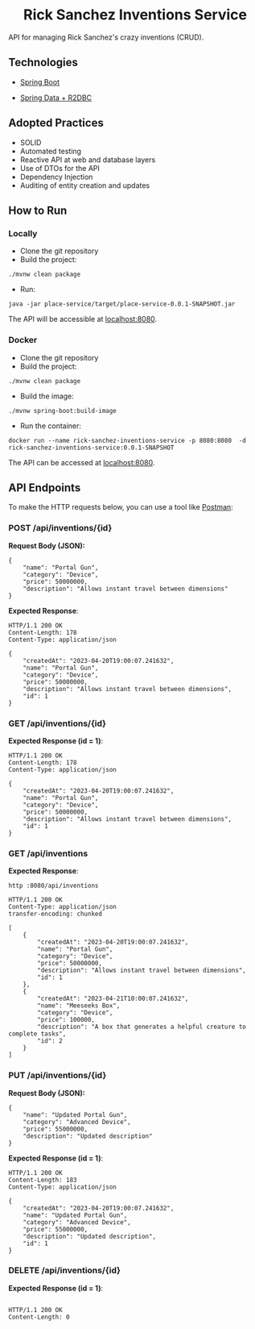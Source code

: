 <h1 align="center">
  Rick Sanchez Inventions Service 
</h1>


API for managing Rick Sanchez's crazy inventions (CRUD).

## Technologies

- [Spring Boot](https://spring.io/projects/spring-boot)

- [Spring Data + R2DBC](https://docs.spring.io/spring-framework/reference/data-access/r2dbc.html)




## Adopted Practices

- SOLID
- Automated testing
- Reactive API at web and database layers
- Use of DTOs for the API
- Dependency Injection
- Auditing of entity creation and updates


## How to Run

### Locally
- Clone the git repository
- Build the project:

```
./mvnw clean package
```
- Run:
```
java -jar place-service/target/place-service-0.0.1-SNAPSHOT.jar
```


The API will be accessible at [localhost:8080](http://localhost:8080).  


### Docker

- Clone the git repository
- Build the project:

```
./mvnw clean package
```
- Build the image:
```
./mvnw spring-boot:build-image
```
- Run the container:
```
docker run --name rick-sanchez-inventions-service -p 8080:8080  -d rick-sanchez-inventions-service:0.0.1-SNAPSHOT
```

The API can be accessed at [localhost:8080](http://localhost:8080).

## API Endpoints

To make the HTTP requests below, you can use a tool like [Postman](https://www.postman.com/):

### POST /api/inventions/{id}
**Request Body (JSON):**
```
{
    "name": "Portal Gun",
    "category": "Device",
    "price": 50000000,
    "description": "Allows instant travel between dimensions"
}

``` 
**Expected Response**:

```
HTTP/1.1 200 OK
Content-Length: 178
Content-Type: application/json

{
    "createdAt": "2023-04-20T19:00:07.241632",
    "name": "Portal Gun",
    "category": "Device",
    "price": 50000000,
    "description": "Allows instant travel between dimensions",
    "id": 1
}
```

### GET /api/inventions/{id}
**Expected Response (id = 1)**:

```
HTTP/1.1 200 OK
Content-Length: 178
Content-Type: application/json

{
    "createdAt": "2023-04-20T19:00:07.241632",
    "name": "Portal Gun",
    "category": "Device",
    "price": 50000000,
    "description": "Allows instant travel between dimensions",
    "id": 1
}
```

### GET /api/inventions
**Expected Response**:


```
http :8080/api/inventions

HTTP/1.1 200 OK
Content-Type: application/json
transfer-encoding: chunked

[
    {
        "createdAt": "2023-04-20T19:00:07.241632",
        "name": "Portal Gun",
        "category": "Device",
        "price": 50000000,
        "description": "Allows instant travel between dimensions",
        "id": 1
    },
    {
        "createdAt": "2023-04-21T10:00:07.241632",
        "name": "Meeseeks Box",
        "category": "Device",
        "price": 100000,
        "description": "A box that generates a helpful creature to complete tasks",
        "id": 2
    }
]
```

### PUT /api/inventions/{id}
**Request Body (JSON):**

```
{
    "name": "Updated Portal Gun",
    "category": "Advanced Device",
    "price": 55000000,
    "description": "Updated description"
}
```
**Expected Response (id = 1)**:

```
HTTP/1.1 200 OK
Content-Length: 183
Content-Type: application/json

{
    "createdAt": "2023-04-20T19:00:07.241632",
    "name": "Updated Portal Gun",
    "category": "Advanced Device",
    "price": 55000000,
    "description": "Updated description",
    "id": 1
}
```

### DELETE /api/inventions/{id}
**Expected Response (id = 1)**:


```

HTTP/1.1 200 OK
Content-Length: 0
```